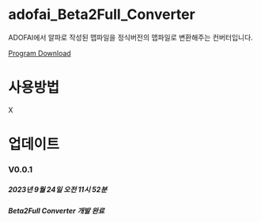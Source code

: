 # adofai_Beta2Full_Converter
ADOFAI에서 알파로 작성된 맵파일을 정식버전의 맵파일로 변환해주는 컨버터입니다.

[Program Download](https://cdn.discordapp.com/attachments/898130049767706654/1155439071359946792/adofai_Beta2Full_Converter.exe)

# 사용방법
X

# 업데이트
### V0.0.1
##### 2023년 9월 24일 오전 11시 52분
##### Beta2Full Converter 개발 완료
